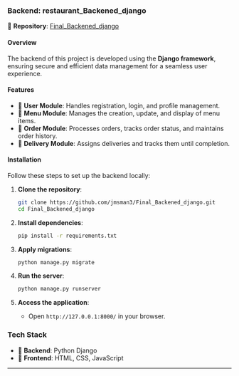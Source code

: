 
### **Backend: restaurant\_Backened\_django**

📂 **Repository**: [Final\_Backened\_django](https://github.com/jmsman3/Final_Backened_django)

#### **Overview**

The backend of this project is developed using the **Django framework**, ensuring secure and efficient data management for a seamless user experience.

#### **Features**

- 🔐 **User Module**: Handles registration, login, and profile management.
- 🍴 **Menu Module**: Manages the creation, update, and display of menu items.
- 🛒 **Order Module**: Processes orders, tracks order status, and maintains order history.
- 🚚 **Delivery Module**: Assigns deliveries and tracks them until completion.

#### **Installation**

Follow these steps to set up the backend locally:

1. **Clone the repository**:

   ```bash
   git clone https://github.com/jmsman3/Final_Backened_django.git
   cd Final_Backened_django
   ```

2. **Install dependencies**:

   ```bash
   pip install -r requirements.txt
   ```

3. **Apply migrations**:

   ```bash
   python manage.py migrate
   ```

4. **Run the server**:

   ```bash
   python manage.py runserver
   ```

5. **Access the application**:

   - Open `http://127.0.0.1:8000/` in your browser.


### **Tech Stack**

- 🐍 **Backend**: Python Django
- 🎨 **Frontend**: HTML, CSS, JavaScript

---

